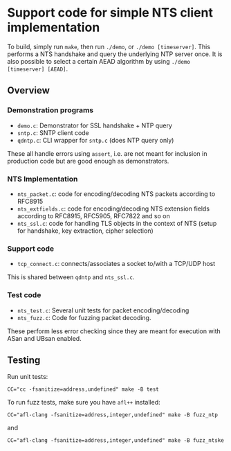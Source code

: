 Support code for simple NTS client implementation
=================================================

To build, simply run `make`, then run `./demo`, or `./demo [timeserver]`. This performs a NTS handshake and query the underlying NTP server once. It is also possible to select a certain AEAD algorithm by using `./demo [timeserver] [AEAD]`.

Overview
--------

### Demonstration programs
* `demo.c`: Demonstrator for SSL handshake + NTP query
* `sntp.c`: SNTP client code
* `qdntp.c`: CLI wrapper for `sntp.c` (does NTP query only)

These all handle errors using `assert`, i.e. are not meant for inclusion in production code but are good enough as demonstrators.

### NTS Implementation
* `nts_packet.c`: code for encoding/decoding NTS packets according to RFC8915
* `nts_extfields.c`: code for encoding/decoding NTS extension fields according to RFC8915, RFC5905, RFC7822 and so on
* `nts_ssl.c`: code for handling TLS objects in the context of NTS (setup for handshake, key extraction, cipher selection)

### Support code
* `tcp_connect.c`: connects/associates a socket to/with a TCP/UDP host

This is shared between `qdntp` and `nts_ssl.c`.

### Test code
* `nts_test.c`: Several unit tests for packet encoding/decoding
* `nts_fuzz.c`: Code for fuzzing packet decoding.

These perform less error checking since they are meant for execution with ASan and UBsan enabled.

Testing
-------
Run unit tests:
```
CC="cc -fsanitize=address,undefined" make -B test
```

To run fuzz tests, make sure you have `afl++` installed:
```
CC="afl-clang -fsanitize=address,integer,undefined" make -B fuzz_ntp
```
and
```
CC="afl-clang -fsanitize=address,integer,undefined" make -B fuzz_ntske
```
